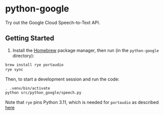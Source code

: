 # python-google

Try out the Google Cloud Speech-to-Text API.

## Getting Started

1. Install the [Homebrew](https://brew.sh/) package manager, then run (in the `python-google` directory):

```bash
brew install rye portaudio
rye sync
```

Then, to start a development session and run the code:

```bash
. .venv/bin/activate
python src/python_google/speech.py
```

Note that `rye` pins Python 3.11, which is needed for `portaudio` as described [here](https://medium.com/@yashwant-das/installing-pyaudio-on-macos-14-0-with-an-m1-macbook-3952c73598d6)